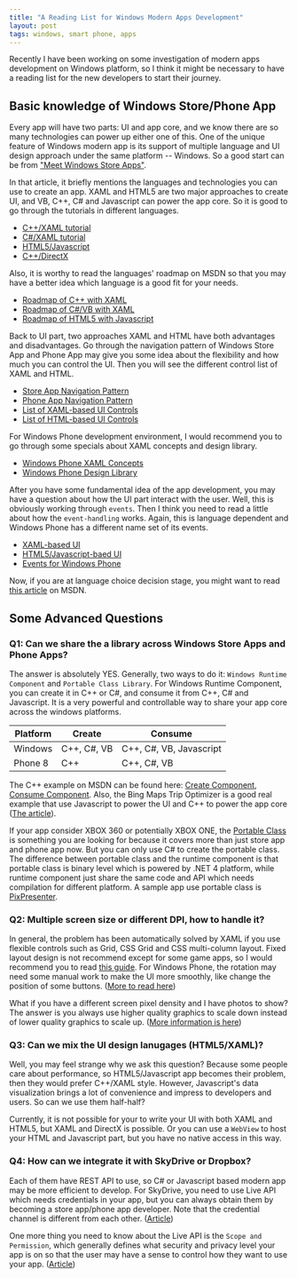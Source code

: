 ```yaml
---
title: "A Reading List for Windows Modern Apps Development"
layout: post
tags: windows, smart phone, apps
---
```


Recently I have been working on some investigation of modern apps development on Windows platform, so I think it might be necessary to have a reading list for the new developers to start their journey. 

## Basic knowledge of Windows Store/Phone App

Every app will have two parts: UI and app core, and we know there are so many technologies can power up either one of this. One of the unique feature of Windows modern app is its support of multiple language and UI design approach under the same platform -- Windows. So a good start can be from ["Meet Windows Store Apps"][1]. 

In that article, it briefly mentions the languages and technologies you can use to create an app. XAML and HTML5 are two major approaches to create UI, and VB, C++, C# and Javascript can power the app core. So it is good to go through the tutorials in different languages.

* [C++/XAML tutorial][2]
* [C#/XAML tutorial][3]
* [HTML5/Javascript][4]
* [C++/DirectX][5]

Also, it is worthy to read the languages' roadmap on MSDN so that you may have a better idea which language is a good fit for your needs.

* [Roadmap of C++ with XAML][6]
* [Roadmap of C#/VB with XAML][7]
* [Roadmap of HTML5 with Javascript][8]

Back to UI part, two approaches XAML and HTML have both advantages and disadvantages. Go through the navigation pattern of Windows Store App and Phone App may give you some idea about the flexibility and how much you can control the UI. Then you will see the different control list of XAML and HTML.

* [Store App Navigation Pattern][9]
* [Phone App Navigation Pattern][10]
* [List of XAML-based UI Controls][11]
* [List of HTML-based UI Controls][12]

For Windows Phone development environment, I would recommend you to go through some specials about XAML concepts and design library.

* [Windows Phone XAML Concepts][13]
* [Windows Phone Design Library][14]

After you have some fundamental idea of the app development, you may have a question about how the UI part interact with the user. Well, this is obviously working through `events`. Then I think you need to read a little about how the `event-handling` works. Again, this is language dependent and Windows Phone has a different name set of its events.

* [XAML-based UI][15]
* [HTML5/Javascript-baed UI][16]
* [Events for Windows Phone][17]

Now, if you are at language choice decision stage, you might want to read [this article][18] on MSDN.

## Some Advanced Questions

### Q1: Can we share the a library across Windows Store Apps and Phone Apps?

The answer is absolutely YES. Generally, two ways to do it: `Windows Runtime Component` and `Portable Class Library`. For Windows Runtime Component, you can create it in C++ or C#, and consume it from C++, C# and Javascript. It is a very powerful and controllable way to share your app core across the windows platforms.

| Platform | Create      | Consume                 |
| -------------- | ----------------- | ----------------------------- |
| Windows  | C++, C#, VB | C++, C#, VB, Javascript |
| Phone 8  | C++         | C++, C#, VB             |

The C++ example on MSDN can be found here: [Create Component][19], [Consume Component][20]. Also, the Bing Maps Trip Optimizer is a good real example that use Javascript to power the UI and C++ to power the app core ([The article][21]).

If your app consider XBOX 360 or potentially XBOX ONE, the [Portable Class][22] is something you are looking for because it covers more than just store app and phone app now. But you can only use C# to create the portable class. The difference between portable class and the runtime component is that portable class is binary level which is powered by .NET 4 platform, while runtime component just share the same code and API which needs compilation for different platform. A sample app use portable class is [PixPresenter][23].

### Q2: Multiple screen size or different DPI, how to handle it?

In general, the problem has been automatically solved by XAML if you use flexible controls such as Grid, CSS Grid and CSS multi-column layout. Fixed layout design is not recommend except for some game apps, so I would recommend you to read [this guide][24]. For Windows Phone, the rotation may need some manual work to make the UI more smoothly, like change the position of some buttons. ([More to read here][25])

What if you have a different screen pixel density and I have photos to show? The answer is you always use higher quality graphics to scale down instead of lower quality graphics to scale up. ([More information is here][26])

### Q3: Can we mix the UI design lanugages (HTML5/XAML)?

Well, you may feel strange why we ask this question? Because some people care about performance, so HTML5/Javascript app becomes their problem, then they would prefer C++/XAML style. However, Javascript's data visualization brings a lot of convenience and impress to developers and users. So can we use them half-half? 

Currently, it is not possible for your to write your UI with both XAML and HTML5, but XAML and DirectX is possible. Or you can use a `WebView` to host your HTML and Javascript part, but you have no native access in this way.

### Q4: How can we integrate it with SkyDrive or Dropbox?

Each of them have REST API to use, so C# or Javascript based modern app may be more efficient to develop. For SkyDrive, you need to use Live API which needs credentials in your app, but you can always obtain them by becoming a store app/phone app developer. Note that the credential channel is different from each other. ([Article][27])

One more thing you need to know about the Live API is the `Scope and Permission`, which generally defines what security and privacy level your app is on so that the user may have a sense to control how they want to use your app. ([Article][28])

[1]: http://msdn.microsoft.com/en-us/library/windows/apps/hh974576.aspx
[2]: http://msdn.microsoft.com/en-us/library/windows/apps/hh974580.aspx
[3]: http://msdn.microsoft.com/en-us/library/windows/apps/hh974581.aspx
[4]: http://msdn.microsoft.com/en-us/library/windows/apps/br211385.aspx
[5]: http://msdn.microsoft.com/en-us/library/windows/apps/br229580.aspx
[6]: http://msdn.microsoft.com/en-us/library/windows/apps/hh700360.aspx
[7]: http://msdn.microsoft.com/en-us/library/windows/apps/br229583.aspx
[8]: http://msdn.microsoft.com/en-us/library/windows/apps/hh465037.aspx
[9]: http://msdn.microsoft.com/en-US/library/windows/apps/hh761500
[10]: http://dev.windowsphone.com/en-us/design
[11]: http://msdn.microsoft.com/en-us/library/windows/apps/hh465351.aspx
[12]: http://msdn.microsoft.com/en-us/library/windows/apps/hh465453.aspx
[13]: http://msdn.microsoft.com/en-us/library/windowsphone/develop/jj206948(v=vs.105).aspx
[14]: http://msdn.microsoft.com/en-US/library/windowsphone/design/hh202915(v=vs.105).aspx
[15]: http://msdn.microsoft.com/en-us/library/windows/apps/hh758286.aspx
[16]: http://msdn.microsoft.com/en-us/library/windows/apps/hh700412.aspx
[17]: http://msdn.microsoft.com/en-us/library/windowsphone/develop/cc189018(v=vs.105).aspx
[18]: http://msdn.microsoft.com/en-us/library/windows/apps/dn465799.aspx
[19]: http://msdn.microsoft.com/en-us/windows/apps/hh441569(v=vs.94).aspx
[20]: http://msdn.microsoft.com/en-us/windows/apps/hh755833(v=vs.94).aspx
[21]: http://msdn.microsoft.com/en-us/windows/apps/hh699886(v=vs.94).aspx
[22]: http://msdn.microsoft.com/en-us/library/windowsphone/develop/jj714086(v=vs.105).aspx
[23]: http://code.msdn.microsoft.com/wpapps/PixPresenter-Code-sharing-39ed631f
[24]: http://msdn.microsoft.com/en-us/library/windows/apps/hh465349.aspx
[25]: http://msdn.microsoft.com/en-us/library/windowsphone/develop/jj207002(v=vs.105).aspx
[26]: http://msdn.microsoft.com/en-us/library/windows/apps/hh465362.aspx
[27]: http://msdn.microsoft.com/en-us/library/live/hh826541.aspx
[28]: http://msdn.microsoft.com/en-us/library/live/hh243646.aspx